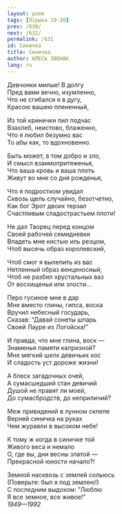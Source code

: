 ```yaml
---
layout: poem
tags: [Лірыка 19-20]
prev: /630/
next: /632/
permalink: /631
id: Синичка
title: Синичка
author: АЛЕСЬ ЗВОНАК
lang: ru
---
```



Девчонки милые! В долгу  
Пред вами вечно, изумленно,  
Что не сгибался я в дугу,  
Красою вашею плененный,  

Из той кринички пил подчас  
Взахлеб, неистово, блаженно,  
Что я любил безумно вас  
То абы как, то вдохновенно.  

Быть может, в том добро и зло,  
И смысл взаимопритяженья,  
Что ваша кровь и ваша плоть  
Живут во мне со дня рожденья,  

Что я подростком увидал  
Сквозь щель случайно, безотчетно,  
Как бог Эрот двоих терзал  
Счастливым сладострастьем плоти!  

Не дал Творец перед концом  
Своей рабочей семидневки  
Владеть мне кистью иль резцом,  
Чтоб высечь образ королевский,  

Чтоб смог я вылепить из вас  
Нетленный образ венценосный,  
Чтоб не разбил хрустальных ваз  
От восхищенья или злости...  

Перо гусиное мне в дар  
Мне вместо глины, гипса, воска  
Вручил небесный государь,  
Сказав: “Давай сонеты шпарь  
Своей Лауре из Логойска!”  

И правда, что мне глина, воск —  
Знаменья памяти капризной?  
Мне мягкий шелк девичьих кос  
И сладость уст дороже жизни!  

А блеск загадочных очей,  
А сумасшедший стан девичий  
Душой не правят ли моей,  
До сумасбродств, до неприличий?  

Меж привидений в лунном склепе  
Верней синичка на руках  
Чем журавли в высоком небе!  

К тому ж когда в синичке той  
Живого веса и немало  
О, где вы, дни весны златой —  
Прекрасной юности начало?!  

Земной насквозь с землей сольюсь  
(Поверьте: был я под землею!)  
С последним выдохом: "Люблю  
Я все земное, все живое!"  
*1949—1992*  

